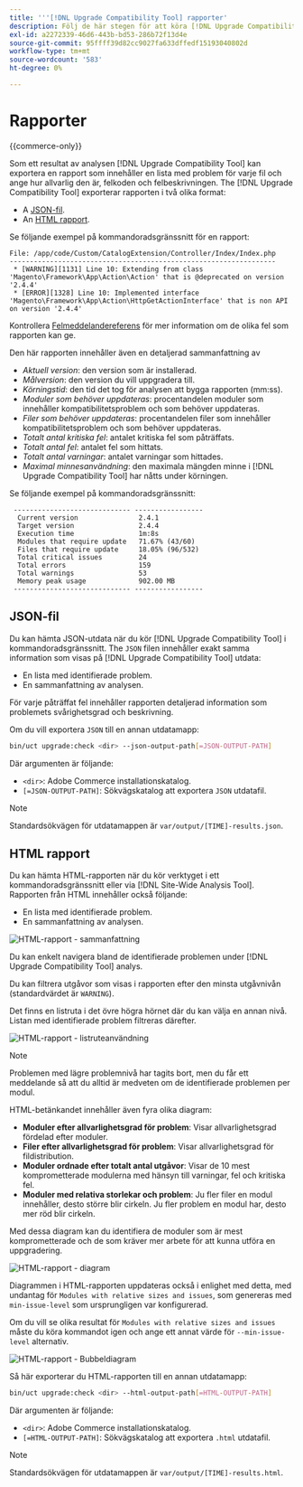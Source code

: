 ```yaml
---
title: '''[!DNL Upgrade Compatibility Tool] rapporter'
description: Följ de här stegen för att köra [!DNL Upgrade Compatibility Tool] i ditt Adobe Commerce-projekt.
exl-id: a2272339-46d6-443b-bd53-286b72f13d4e
source-git-commit: 95ffff39d82cc9027fa633dffedf15193040802d
workflow-type: tm+mt
source-wordcount: '583'
ht-degree: 0%

---
```


# Rapporter

{{commerce-only}}

Som ett resultat av analysen [!DNL Upgrade Compatibility Tool] kan exportera en rapport som innehåller en lista med problem för varje fil och ange hur allvarlig den är, felkoden och felbeskrivningen. The [!DNL Upgrade Compatibility Tool] exporterar rapporten i två olika format:

- A [JSON-fil](reports.md#json-file).
- An [HTML rapport](reports.md#html-report).

Se följande exempel på kommandoradsgränssnitt för en rapport:

```terminal
File: /app/code/Custom/CatalogExtension/Controller/Index/Index.php
------------------------------------------------------------------
 * [WARNING][1131] Line 10: Extending from class 'Magento\Framework\App\Action\Action' that is @deprecated on version '2.4.4'
 * [ERROR][1328] Line 10: Implemented interface 'Magento\Framework\App\Action\HttpGetActionInterface' that is non API on version '2.4.4'
```

Kontrollera [Felmeddelandereferens](../upgrade-compatibility-tool/error-messages.md) för mer information om de olika fel som rapporten kan ge.

Den här rapporten innehåller även en detaljerad sammanfattning av

- *Aktuell version*: den version som är installerad.
- *Målversion*: den version du vill uppgradera till.
- *Körningstid*: den tid det tog för analysen att bygga rapporten (mm:ss).
- *Moduler som behöver uppdateras*: procentandelen moduler som innehåller kompatibilitetsproblem och som behöver uppdateras.
- *Filer som behöver uppdateras*: procentandelen filer som innehåller kompatibilitetsproblem och som behöver uppdateras.
- *Totalt antal kritiska fel*: antalet kritiska fel som påträffats.
- *Totalt antal fel*: antalet fel som hittats.
- *Totalt antal varningar*: antalet varningar som hittades.
- *Maximal minnesanvändning*: den maximala mängden minne i [!DNL Upgrade Compatibility Tool] har nåtts under körningen.

Se följande exempel på kommandoradsgränssnitt:

```terminal
 ----------------------------- ----------------- 
  Current version               2.4.1            
  Target version                2.4.4            
  Execution time                1m:8s            
  Modules that require update   71.67% (43/60)   
  Files that require update     18.05% (96/532)  
  Total critical issues         24               
  Total errors                  159              
  Total warnings                53               
  Memory peak usage             902.00 MB        
 ----------------------------- ----------------- 
```

## JSON-fil

Du kan hämta JSON-utdata när du kör [!DNL Upgrade Compatibility Tool] i kommandoradsgränssnitt. The `JSON` filen innehåller exakt samma information som visas på [!DNL Upgrade Compatibility Tool] utdata:

- En lista med identifierade problem.
- En sammanfattning av analysen.

För varje påträffat fel innehåller rapporten detaljerad information som problemets svårighetsgrad och beskrivning.

Om du vill exportera `JSON` till en annan utdatamapp:

```bash
bin/uct upgrade:check <dir> --json-output-path[=JSON-OUTPUT-PATH]
```

Där argumenten är följande:

- `<dir>`: Adobe Commerce installationskatalog.
- `[=JSON-OUTPUT-PATH]`: Sökvägskatalog att exportera `JSON` utdatafil.

>[!NOTE]
>
> Standardsökvägen för utdatamappen är `var/output/[TIME]-results.json`.

## HTML rapport

Du kan hämta HTML-rapporten när du kör verktyget i ett kommandoradsgränssnitt eller via [!DNL Site-Wide Analysis Tool]. Rapporten från HTML innehåller också följande:

- En lista med identifierade problem.
- En sammanfattning av analysen.

![HTML-rapport - sammanfattning](../../assets/upgrade-guide/uct-html-summary.png)

Du kan enkelt navigera bland de identifierade problemen under [!DNL Upgrade Compatibility Tool] analys.

Du kan filtrera utgåvor som visas i rapporten efter den minsta utgåvnivån (standardvärdet är `WARNING`).

Det finns en listruta i det övre högra hörnet där du kan välja en annan nivå. Listan med identifierade problem filtreras därefter.

![HTML-rapport - listruteanvändning](../../assets/upgrade-guide/uct-html-filtered-issues-list.png)

>[!NOTE]
>
> Problemen med lägre problemnivå har tagits bort, men du får ett meddelande så att du alltid är medveten om de identifierade problemen per modul.

HTML-betänkandet innehåller även fyra olika diagram:

- **Moduler efter allvarlighetsgrad för problem**: Visar allvarlighetsgrad fördelad efter moduler.
- **Filer efter allvarlighetsgrad för problem**: Visar allvarlighetsgrad för fildistribution.
- **Moduler ordnade efter totalt antal utgåvor**: Visar de 10 mest komprometterade modulerna med hänsyn till varningar, fel och kritiska fel.
- **Moduler med relativa storlekar och problem**: Ju fler filer en modul innehåller, desto större blir cirkeln. Ju fler problem en modul har, desto mer röd blir cirkeln.

Med dessa diagram kan du identifiera de moduler som är mest komprometterade och de som kräver mer arbete för att kunna utföra en uppgradering.

![HTML-rapport - diagram](../../assets/upgrade-guide/uct-html-diagrams.png)

Diagrammen i HTML-rapporten uppdateras också i enlighet med detta, med undantag för `Modules with relative sizes and issues`, som genereras med `min-issue-level` som ursprungligen var konfigurerad.

Om du vill se olika resultat för `Modules with relative sizes and issues` måste du köra kommandot igen och ange ett annat värde för `--min-issue-level` alternativ.

![HTML-rapport - Bubbeldiagram](../../assets/upgrade-guide/uct-html-filtered-diagrams.png)

Så här exporterar du HTML-rapporten till en annan utdatamapp:

```bash
bin/uct upgrade:check <dir> --html-output-path[=HTML-OUTPUT-PATH]
```

Där argumenten är följande:

- `<dir>`: Adobe Commerce installationskatalog.
- `[=HTML-OUTPUT-PATH]`: Sökvägskatalog att exportera `.html` utdatafil.

>[!NOTE]
>
> Standardsökvägen för utdatamappen är `var/output/[TIME]-results.html`.
